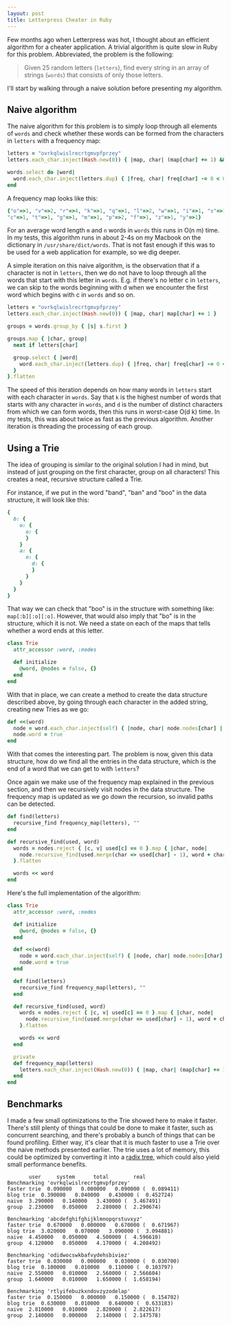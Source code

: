 ```yaml
---
layout: post
title: Letterpress Cheater in Ruby
---
```


Few months ago when Letterpress was hot, I thought about an efficient algorithm
for a cheater application. A trivial algorithm is quite slow in Ruby for this
problem. Abbreviated, the problem is the following:

> Given 25 random letters (`letters`), find every string in an array of strings (`words`) that
> consists of only those letters. 

I'll start by walking through a naive solution before presenting my algorithm.

## Naive algorithm

The naive algorithm for this problem is to simply loop through all elements of
`words` and check whether these words can be formed from the characters in
`letters` with a frequency map:

```ruby
letters = "ovrkqlwislrecrtgmvpfprzey"
letters.each_char.inject(Hash.new(0)) { |map, char| (map[char] += 1) && map }

words.select do |word|
  word.each_char.inject(letters.dup) { |freq, char| freq[char] -= 0 < 0 } && word
end
```

A frequency map looks like this:

```ruby
{"o"=>1, "v"=>2, "r"=>4, "k"=>1, "q"=>1, "l"=>2, "w"=>1, "i"=>1, "s"=>1, "e"=>2,
"c"=>1, "t"=>1, "g"=>1, "m"=>1, "p"=>2, "f"=>1, "z"=>1, "y"=>1}
```

For an average word length `m` and `n` words in `words` this runs in O(n m)
time.  In my tests, this algorithm runs in about 2-4s on my Macbook on the
dictionary in `/usr/share/dict/words`. That is not fast enough if this was to be
used for a web application for example, so we dig deeper.

A simple iteration on this naive algorithm, is the observation that if a
character is not in `letters`, then we do not have to loop through all the words
that start with this letter in `words`. E.g. if there's no letter c in
`letters`, we can skip to the words beginning with d when we encounter the first
word which begins with c in `words` and so on.

```ruby
letters = "ovrkqlwislrecrtgmvpfprzey"
letters.each_char.inject(Hash.new(0)) { |map, char| map[char] += 1 }

groups = words.group_by { |s| s.first }

groups.map { |char, group|
  next if letters[char]

  group.select { |word|
    word.each_char.inject(letters.dup) { |freq, char| freq[char] -= 0 < 0 } && word
  }
}.flatten
```

The speed of this iteration depends on how many words in `letters` start with
each character in `words`. Say that `k` is the highest number of words that
starts with any character in `words`, and `d` is the number of distinct
characters from which we can form words, then this runs in worst-case O(d k)
time. In my tests, this was about twice as fast as the previous algorithm.
Another iteration is threading the processing of each group.

## Using a Trie

The idea of grouping is similar to the original solution I had in mind, but
instead of just grouping on the first character, group on all characters! This
creates a neat, recursive structure called a Trie. 

For instance, if we put in the word "band", "ban" and "boo" in the data
structure, it will look like this:

```ruby
{
  b: {
    o: {
      o: {
      }
    }
    a: {
      n: {
        d: {
        }
      }
    }
  }
}
```

That way we can check that "boo" is in the structure with something like:
`map[:b][:o][:o]`. However, that would also imply that "bo" is in the structure,
which it is not. We need a state on each of the maps that tells whether a word
ends at this letter. 

```ruby
class Trie
  attr_accessor :word, :nodes

  def initialize
    @word, @nodes = false, {}
  end
end
```

With that in place, we can create a method to create the data structure
described above, by going through each character in the added string, creating
new Tries as we go:

```ruby
def <<(word)
  node = word.each_char.inject(self) { |node, char| node.nodes[char] ||= Trie.new }
  node.word = true
end
```

With that comes the interesting part. The problem is now, given this data
structure, how do we find all the entries in the data structure, which is the
end of a word that we can get to with `letters`?

Once again we make use of the frequency map explained in the previous section,
and then we recursively visit nodes in the data structure. The frequency map is
updated as we go down the recursion, so invalid paths can be detected.

```ruby
def find(letters)
  recursive_find frequency_map(letters), ""
end

def recursive_find(used, word)
  words = nodes.reject { |c, v| used[c] == 0 }.map { |char, node|
    node.recursive_find(used.merge(char => used[char] - 1), word + char)
  }.flatten

  words << word
end
```

Here's the full implementation of the algorithm:

```ruby
class Trie
  attr_accessor :word, :nodes

  def initialize
    @word, @nodes = false, {}
  end

  def <<(word)
    node = word.each_char.inject(self) { |node, char| node.nodes[char] ||= Trie.new }
    node.word = true
  end

  def find(letters)
    recursive_find frequency_map(letters), ""
  end

  def recursive_find(used, word)
    words = nodes.reject { |c, v| used[c] == 0 }.map { |char, node|
      node.recursive_find(used.merge(char => used[char] - 1), word + char)
    }.flatten

    words << word
  end

  private
  def frequency_map(letters)
    letters.each_char.inject(Hash.new(0)) { |map, char| (map[char] += 1) && map }
  end
end
```

## Benchmarks

I made a few small optimizations to the Trie showed here to make it faster.
There's still plenty of things that could be done to make it faster, such as
concurrent searching, and there's probably a bunch of things that can be found
profiling. Either way, it's clear that it is much faster to use a Trie over the
naive methods presented earlier. The trie uses a lot of memory, this could be
optimized by converting it into a [radix
tree](http://en.wikipedia.org/wiki/Radix_tree), which could also yield small
performance benefits.

           user     system      total        real
    Benchmarking 'ovrkqlwislrecrtgmvpfprzey'
    faster trie  0.090000   0.000000   0.090000 (  0.089411)
    blog trie  0.390000   0.040000   0.430000 (  0.452724)
    naive  3.290000   0.140000   3.430000 (  3.467491)
    group  2.230000   0.050000   2.280000 (  2.290674)

    Benchmarking 'abcdefghifghijklmnopqrstuvxyz'
    faster trie  0.670000   0.000000   0.670000 (  0.671967)
    blog trie  3.020000   0.070000   3.090000 (  3.094881)
    naive  4.450000   0.050000   4.500000 (  4.596610)
    group  4.120000   0.050000   4.170000 (  4.208492)

    Benchmarking 'odidwocswkbafvydehsbiviez'
    faster trie  0.030000   0.000000   0.030000 (  0.030700)
    blog trie  0.100000   0.010000   0.110000 (  0.103797)
    naive  2.550000   0.010000   2.560000 (  2.566604)
    group  1.640000   0.010000   1.650000 (  1.658194)

    Benchmarking 'rtlyifebuzkxndovzyzodelap'
    faster trie  0.150000   0.000000   0.150000 (  0.154702)
    blog trie  0.630000   0.010000   0.640000 (  0.633183)
    naive  2.810000   0.010000   2.820000 (  2.822617)
    group  2.140000   0.000000   2.140000 (  2.147578)

